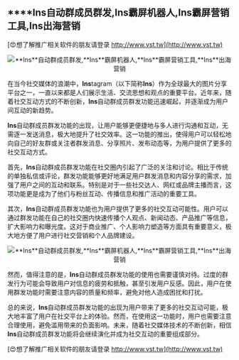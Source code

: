 ## ****Ins**自动群成员群发,**Ins**霸屏机器人,**Ins**霸屏营销工具,**Ins**出海营销**

[😍想了解推广相关软件的朋友请登录 http://www.vst.tw](http://www.vst.tw)

 <center><img src="https://vst.tw/MP4/tuiguang/png/0.png" alt="**Ins**自动群成员群发,**Ins**霸屏机器人,**Ins**霸屏营销工具,**Ins**出海营销"></center>

在当今社交媒体的浪潮中，**Ins**tagram（以下简称**Ins**）作为全球最大的图片分享平台之一，一直以来都是人们展示生活、交流思想和观点的重要平台。近年来，随着社交互动方式的不断创新，**Ins**自动群成员群发功能迅速崛起，并逐渐成为用户间互动的新趋势。

**Ins**自动群成员群发功能的出现，让用户能够更便捷地与多人进行沟通和互动，无需逐一发送消息，极大地提升了社交效率。这一功能的推出，使得用户可以轻松地向自己的好友群或关注者群发消息、分享照片、发布动态等，为用户提供了更多的社交互动方式。

首先，**Ins**自动群成员群发功能在社交圈内引起了广泛的关注和讨论。相比于传统的单独私信或评论，群发功能能够更好地满足用户群发消息和内容分享的需求，加强了用户之间的互动和联系。特别是对于一些社交达人、网红或品牌主播而言，这项功能更是成为了他们与粉丝互动、传播信息和推广活动的重要工具。

其次，**Ins**自动群成员群发功能也为用户提供了更多的社交互动可能性。用户可以通过群发功能在自己的社交圈内快速传播个人观点、新闻动态、产品推广等信息，扩大影响力和曝光度。这对于商业推广、个人影响力塑造等方面具有重要意义，极大地方便了用户进行社交营销和个人品牌建设。

 <center><img src="https://vst.tw/MP4/tuiguang/png/1.png" alt="**Ins**自动群成员群发,**Ins**霸屏机器人,**Ins**霸屏营销工具,**Ins**出海营销"></center>

然而，值得注意的是，**Ins**自动群成员群发功能的使用也需要谨慎对待。过度的群发行为可能会导致用户对信息的疲劳和抵触，甚至引发用户反感。因此，用户在使用群发功能时需要注意内容的质量和频率，避免对他人造成困扰和打扰。

总的来说，**Ins**自动群成员群发功能的出现为用户带来了更多的社交互动可能，极大地丰富了用户在社交平台上的体验。然而，在使用这一功能时，用户也需要注意合理使用，避免滥用带来的负面影响。未来，随着社交媒体技术的不断创新，相信**Ins**自动群成员群发功能将会继续演化并成为社交互动的重要组成部分。

[😍想了解推广相关软件的朋友请登录 http://www.vst.tw](http://www.vst.tw)



